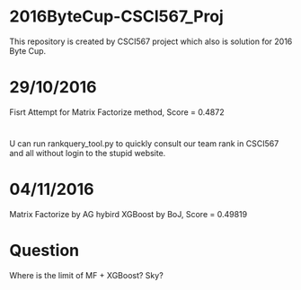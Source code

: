 # 2016ByteCup-CSCI567_Proj
This repository is created by CSCI567 project which also is solution for 2016 Byte Cup.

# 29/10/2016
Fisrt Attempt for Matrix Factorize method, Score = 0.4872
#
U can run rankquery_tool.py to quickly consult our team rank in CSCI567 and all without login to the stupid website.

# 04/11/2016
Matrix Factorize by AG hybird XGBoost by BoJ, Score = 0.49819

# Question
Where is the limit of MF + XGBoost? Sky?
